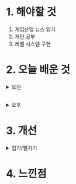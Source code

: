 
# 1. 해야할 것

1. 게임산업 뉴스 읽기 
2. 개인 공부  
3. 레벨 시스템 구현



# 2. 오늘 배운 것

<details>
<summary>오전</summary>

## 오늘의 뉴스


■ 스마일게이트 그룹 작년 영업익 4900억원...23% 감소
스마일게이트 그룹의 2023년 실적이 15일 공시됐습니다. '크로스파이어'의 개발사 스마일게이트엔터테인먼트의 매출은 2022년 6,458억 원에서 2023년 6,671억 원으로 소폭 증가한 반면, 스마일게이트RPG의 매출은 눈에 띄게 감소했습니다.

■ 넥슨, '빅 앤 리틀' 전략 전면에 내세운다
넥슨이 강대현, 김정욱 공동대표 체제의 첫 개발조직 개편을 완료했습니다. 넥슨은 박용현 넥슨게임즈 대표에게 넥슨코리아 개발부사장을 겸임케 하고, 빅게임본부장을 맡겼습니다.

■ 포켓몬 고 Fest 2024, 현장 참여 티켓 판매 개시
나이언틱의 AR 게임 '포켓몬 Go'의 세계 규모 행사인 '포켓몬 Go Fest 2024'가 티켓 판매를 시작했습니다. 또한, 전 세계 포켓몬 고 트레이너들이 참여할 수 있는 '포켓몬 고 페스트 2024: 글로벌'도 7월 13일부터 14일까지 양일 간 진행될 예정입니다.

■ 원신X갤럭시 호두 에디션, 5월 16일 출시
'호두 에디션'은 스마트폰과 버즈로만 출시되었던 기존 콜라보 상품과 달리 갤럭시 24 울트라와 버즈2프로, 워치6, 탭S9+, 북4 프로 등 다양한 갤럭시 제품군의 엑세서리로 구성되어 있으며, 각 엑세서리마다 갤럭시 스토어 할인 쿠폰과 원석, 모험자의 경험 등의 인게임 아이템이 포함되어 있다.

■ 크래프톤 정글 게임랩, 2기 인원 32명 모집
크래프톤의 게임 인재 양성 프로그램인 '크래프톤 정글 게임랩'이 2기 참가자 모집을 15일 시작했습니다. 정글 게임랩은 크래프톤이 기획한 CSR 프로그램으로, 몰입과 자기주도적 학습, 팀 기반의 협업 등 '크래프톤 정글'의 철학이 담긴 인재 양성 프로그램입니다.

■ 하이브 IM 신작, 'OZ Re:write'로 타이틀명 확정
오즈 리라이트는 '오즈의 마법사'를 재해석한 세계관을 배경으로 개발 중인 수집형 RPG로, 애니메이션 풍 2D 그래픽과 세계관에 맞게 재해석된 원작 동화의 등장 인물들이 특징입니다.

■ '드래곤 플라이트' 다시 비상할까? 
라인게임즈가 모바일 슈팅 게임 '드래곤 플라이트'를 리뉴얼하고, 시리즈 신작 '드래곤 플라이트2(가칭)'와 스핀오프 작품 1종도 개발에 돌입했다고 밝혔습니다. 또한, IP 라이센스 계약을 체결한 개발사 플레이위드 게임즈 가 시리즈 신작인 '드래곤 플라이트2' 개발에 나섭니다.

■ 인도 선거 앞둔 모디 총리, 게임&e스포츠 산업 강조
인도 모디 총리와 게이머 간담회가 13일 공식 유튜브 채널을 통해 공개됐습니다. 인도 정치계에서는 모디 총리가 '로크 사바' 선거를 앞두고 청년 세대의 표심을 잡기 위한 행보로 분석합니다. 모디 총리는 인도 게임산업이 미국이나 유럽 등 서구권과 비교해 얼마나 자체 개발 능력이 있는지 관심을 보였습니다. 이어 앞으로 인도 어린이들이 게임에 많은 영향을 받을 수 있어서 콘텐츠에 관심을 기울여야 한다고 봤습니다.

■ 게임의 상업성, 당연하지만 경계해야 할 이유 
인디 개발사 비트겐의 배상현 대표는 13일, 강남 앙트레블에서 여러 게임 업계 인사들의 강연을 들을 수 있는 행사 '인터렉티브 아츠 컨퍼런스(이하 IAC) 2024'를 개최했습니다. 이날 행사의 첫 번째 순서로 양주영 시나리오 디렉터와 배상현 대표, 그리고 리츠메이칸 대학의 영상학부에서 게임 제작 교수를 맡고 있는 이이다 카즈토시, 게임 평론가이자 서브컬처 잡지의 편집장인 나카가와 다이치, 그리고 게임 저널리스트인 도쿠오카 마사 토시가 한자리에 모여 '게임 예술의 고유성, 작가성, 당위성'이라는 주제로 패널토론을 진행했습니다.

■ 'LoL' 라이엇게임즈, 2023년 매출 18.1% 증가한 4472억원
'리그 오브 레전드'를 국내에 서비스하는 라이엇게임즈 코리아의 2023년 실적이 12일 공개됐습니다. 라이엇게임즈 코리아(이하 라이엇코리아) → 리그오브레전드챔피언스코리아(이하 LCK유한회사)인 구조입니다.

■ "게임, 알파부터 MZ 세대 모두의 No.1 엔터테인먼트" 
글로벌 마케팅 및 테크기업 라이브와이어가 '2024 차세대 관심사' 보고서를 공개, 게임이 알파 및 MZ 세대 모두가 가장 선호하는 엔터테인먼트라는 조사 결과를 발표했습니다. '2024 차세대 관심사' 보고서는 라이브와이어가 그간 조사한 게임 산업 관련 통계와 영국, 미국, 호주의 알파 세대(보고서 기준 6~14세) 및 밀레니얼 세대(보고서 기준 28~39세), Z세대(보고서 기준 18~24세) 총 1,800명을 대상으로 한 앙케이드를 종합해 정리한 보고서입니다.

■ 캐주얼+관성+드리프트, '서킷 슈퍼스타' 25일 출시
에이치투 인터렉티브(이하 H2 INTERACTIVE, 대표 허준하)는 '오리지널 파이어 게임즈 (Original Fire Games)'가 개발 및 퍼블리싱을 담당한 레이싱 게임 '서킷 슈퍼스타 (Circuit Superstars)'의 PC, PS4 그리고 닌텐도 스위치 한국어판을 오는 4월 25일 다이렉트 게임즈, 플레이스테이션 스토어 및 닌텐도 온라인 스토어를 통해 정식 출시할 것이라고 밝혔습니다. 이에 플레이어는 1인승 레이스 카부터 시작해서, 머슬카, 클래식 카, 스포츠 세단, 유로 트럭 등 다양한 차량을 경험할 수 있습니다.

■ 중세 전략 건설 시뮬레이션 '매너 로드', 26일 앞서 해보기 출시
에이치투 인터렉티브(이하 H2 INTERACTIVE, 대표 허준하)는 '슬라빅 매직(Slavic Magic)'이 개발하고 '후디드 홀스(Hooded Horse)'가 퍼블리싱하는 '매너 로드 (Manor Lords)'의 PC 한국어판을 오는 4월 26일, 자사의 디지털 유통 서비스인 다이렉트 게임즈를 통해 앞서 해보기로 선보일 예정이라고 밝혔습니다. 이 작품은 14세기 후반 프랑코니아의 예술과 건축에서 많은 영감을 받았으며, 나아가 당시의 상황을 최대한 고증함으로써, 이를 바탕으로 게임 플레이와 매커니즘 부분에서 중세 특유의 생활상을 생생하고도 다채롭게 경험하는 것이 가능하다.■게임 특징- 중세 건설 시뮬레이션: '매너 로드'는 그리드가 없는 자유로운 도시 건설을 지향하며, 플레이어는 그리 드로 인해 발생하는 제약 없이 더욱 자유로운 배치 및 건설을 즐길 수 있습니다.
</details>

##

<details>
<summary>오후</summary>


</details>




# 3. 개선


<details>
<summary>접기/펼치기</summary>


</details>



# 4. 느낀점


